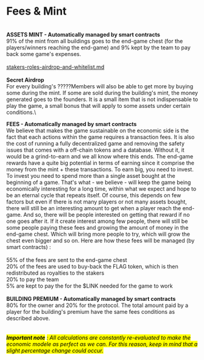 # Fees & Mint

\
**ASSETS MINT - Automatically managed by smart contracts**\
91% of the mint from all buildings goes to the end-game chest (for the players/winners reaching the end-game) and 9% kept by the team to pay back some game's expenses.\
\
[stakers-roles-airdrop-and-whitelist.md](../stakers-roles-airdrop-and-whitelist.md "mention") \
\
**Secret Airdrop**\
For every building's ?????Members will also be able to get more by buying some during the mint. If some are sold during the building's mint, the money generated goes to the founders. It is a small item that is not indispensable to play the game, a small bonus that will apply to some assets under certain conditions.\


**FEES - Automatically managed by smart contracts**\
We believe that makes the game sustainable on the economic side is the fact that each actions within the game requires a transaction fees. It is also the cost of running a fully decentralized game and removing the safety issues that comes with a off-chain tokens and a database. Without it, it would be a grind-to-earn and we all know where this ends. The end-game rewards have a quite big potential in terms of earning since it comprise the money from the mint + these transactions. To earn big, you need to invest. To invest you need to spend more than a single asset bought at the beginning of a game. That's what - we believe -  will keep the game being economically interesting for a long time, within what we expect and hope to be an eternal cycle that repeats itself. Of course, this depends on few factors but even if there is not many players or not many assets bought, there will still be an interesting amount to get when a player reach the end-game. And so, there will be people interested on getting that reward if no one goes after it. If it create interest among few people, there will still be some people paying these fees and growing the amount of money in the end-game chest. Which will bring more people to try, which will grow the chest even bigger and so on. Here are how these fees will be managed (by smart contracts) : \
\
55% of the fees are sent to the end-game chest\
20% of the fees are used to buy-back the FLAG token, which is then redistributed as royalties to the stakers\
20% to pay the team\
5% are kept to pay the for the $LINK needed for the game to work\
\
**BUILDING PREMIUM - Automatically managed by smart contracts**\
80% for the owner and 20% for the protocol. The total amount paid by a player for the building's premium have the same fees conditions as described above.\
\
\
_<mark style="background-color:yellow;">**Important note**</mark> <mark style="background-color:yellow;"></mark><mark style="background-color:yellow;">: All calculations are constantly re-evaluated to make the economic modele as perfect as we can. For this reason, keep in mind that a slight percentage change could occur.</mark>_&#x20;
